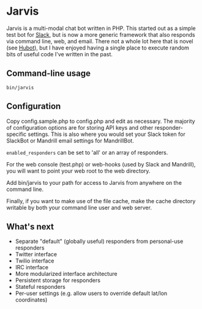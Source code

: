Jarvis
======

Jarvis is a multi-modal chat bot written in PHP.  This started out as a simple test bot for [Slack](https://slack.com/), but is now a more generic framework that also responds via command line, web, and email.  There not a whole lot here that is novel (see [Hubot](http://hubot.github.com/)), but I have enjoyed having a single place to execute random bits of useful code I've written in the past.

Command-line usage
------------------

`bin/jarvis`

Configuration
-------------

Copy config.sample.php to config.php and edit as necessary.  The majority of configuration options are for storing API keys and other responder-specific settings.  This is also where you would set your Slack token for SlackBot or Mandrill email settings for MandrillBot.

`enabled_responders` can be set to 'all' or an array of responders.

For the web console (test.php) or web-hooks (used by Slack and Mandrill), you will want to point your web root to the web directory.

Add bin/jarvis to your path for access to Jarvis from anywhere on the command line.

Finally, if you want to make use of the file cache, make the cache directory writable by both your command line user and web server.

What's next
-----------

* Separate "default" (globally useful) responders from personal-use responders
* Twitter interface
* Twilio interface
* IRC interface
* More modularized interface architecture
* Persistent storage for responders
* Stateful responders
* Per-user settings (e.g. allow users to override default lat/lon coordinates)
